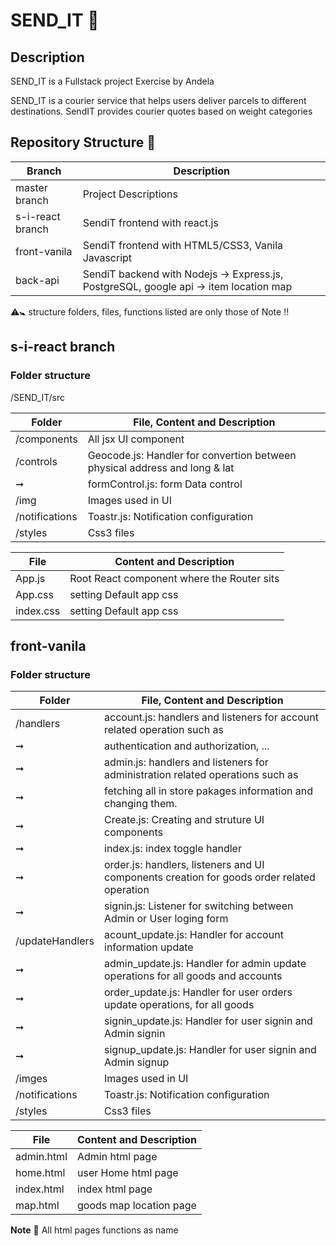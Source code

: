 # SEND_IT 🚛

## Description
SEND_IT is a Fullstack project Exercise by Andela

SEND_IT is a courier service that helps users deliver parcels to different destinations. SendIT provides courier quotes based on weight categories


## Repository Structure 🔗

Branch                  |     Description
------------------------|---------------------
master branch           | Project Descriptions
s-i-react branch        | SendiT frontend with react.js
front-vanila            | SendiT frontend with HTML5/CSS3, Vanila Javascript    
back-api                | SendiT backend with Nodejs -> Express.js, PostgreSQL, google api -> item location map

⚠️🚼 structure folders, files, functions listed are only those of Note ‼️

## s-i-react branch   


### Folder structure

/SEND_IT/src

Folder           |    File, Content and Description
-----------------|------------------------------
/components      | All jsx UI component
/controls        | Geocode.js: Handler for convertion between physical address and long & lat 
➞                 | formControl.js: form Data control
/img             | Images used in UI
/notifications   | Toastr.js: Notification configuration
/styles          | Css3 files


File             |     Content and Description
-----------------|-----------------------------
App.js           | Root React component where the Router sits
App.css          | setting Default app css
index.css        | setting Default app css


## front-vanila 

### Folder structure

Folder           |    File, Content and Description
-----------------|------------------------------
/handlers        | account.js: handlers and listeners for account related operation such as 
➞                | authentication and authorization, ...
➞                | admin.js: handlers and listeners for administration related operations such as 
➞                | fetching all in store pakages information and changing them.
➞                | Create.js: Creating and struture UI components
➞                | index.js: index toggle  handler
➞                | order.js: handlers, listeners and UI components creation for goods order related operation
➞                | signin.js: Listener for switching between Admin or User loging form
/updateHandlers  | acount_update.js: Handler for account information update 
➞                | admin_update.js: Handler for admin  update operations for all goods and accounts
➞                | order_update.js: Handler for user orders update operations, for all goods 
➞                | signin_update.js: Handler for user signin and Admin signin 
➞                | signup_update.js: Handler for user signin and Admin signup 
/imges           | Images used in UI
/notifications   | Toastr.js: Notification configuration
/styles          | Css3 files



File             |     Content and Description
-----------------|-----------------------------
admin.html       | Admin html page
home.html        | user Home html page
index.html       | index html page
map.html         | goods map location page

**Note** 📌 All html pages functions as name 
